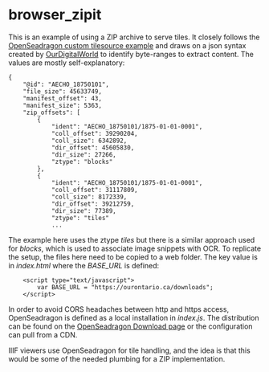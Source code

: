 # browser_zipit
This is an example of using a ZIP archive to serve tiles. It closely follows the 
[OpenSeadragon custom tilesource example](https://openseadragon.github.io/examples/tilesource-custom/)
and draws on a json syntax created by [OurDigitalWorld](https://ourdigitalworld.org/) to identify
byte-ranges to extract content. The values are mostly self-explanatory:
```
{
    "@id": "AECHO_18750101",
    "file_size": 45633749,
    "manifest_offset": 43,
    "manifest_size": 5363,
    "zip_offsets": [
        {
            "ident": "AECHO_18750101/1875-01-01-0001",
            "coll_offset": 39290204,
            "coll_size": 6342892,
            "dir_offset": 45605830,
            "dir_size": 27266,
            "ztype": "blocks"
        },
        {
            "ident": "AECHO_18750101/1875-01-01-0001",
            "coll_offset": 31117809,
            "coll_size": 8172339,
            "dir_offset": 39212759,
            "dir_size": 77389,
            "ztype": "tiles"
            ...
```
The example here uses the ztype _tiles_ but there is a similar approach used for _blocks_, which is used to
associate image snippets with OCR. To replicate the setup, the files here need to be copied to
a web folder. The key value is in _index.html_ where the _BASE_URL_ is defined:
```
    <script type="text/javascript">
        var BASE_URL = "https://ourontario.ca/downloads";
    </script>
```
In order to avoid CORS headaches between http and https access, OpenSeadragon is defined as a
local installation in _index.js_. The distribution can be found on the 
[OpenSeadragon Download page](https://openseadragon.github.io/#download) or the configuration
can pull from a CDN.

IIIF viewers use OpenSeadragon for tile handling, and the idea is that this would be some of
the needed plumbing for a ZIP implementation.
